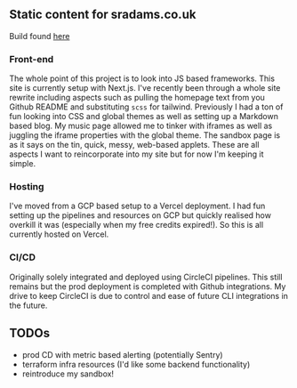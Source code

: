 ## Static content for sradams.co.uk 
  
Build found [here](https://www.sradams.co.uk)

### Front-end 
The whole point of this project is to look into JS based frameworks. This site is currently setup with Next.js.
I've recently been through a whole site rewrite including aspects such as pulling the homepage text from you Github README and substituting `scss` for tailwind. Previously I had a ton of fun looking into CSS and global themes as well as setting up a Markdown based blog. My music page allowed me to tinker with iframes as well as juggling the iframe properties with the global theme. 
The sandbox page is as it says on the tin, quick, messy, web-based applets.
These are all aspects I want to reincorporate into my site but for now I'm keeping it simple.

### Hosting
I've moved from a GCP based setup to a Vercel deployment. I had fun setting up the pipelines and resources on GCP but quickly realised how overkill it was (especially when my free credits expired!). So this is all currently hosted on Vercel. 

### CI/CD
Originally solely integrated and deployed using CircleCI pipelines. This still remains but the prod deployment is completed with Github integrations. My drive to keep CircleCI is due to control and ease of future CLI integrations in the future. 

## TODOs
- prod CD with metric based alerting (potentially Sentry)
- terraform infra resources (I'd like some backend functionality)
- reintroduce my sandbox!
